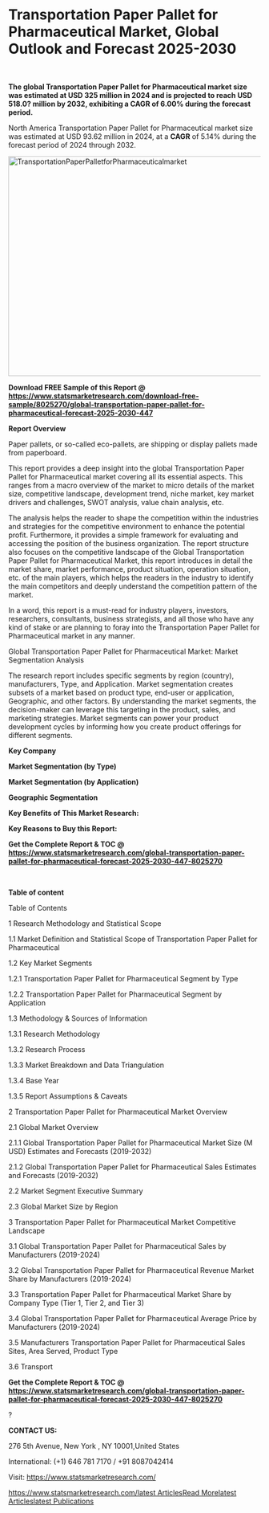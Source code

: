 <h1>Transportation Paper Pallet for Pharmaceutical Market, Global Outlook and Forecast 2025-2030</h1><br/><p><strong>The global Transportation Paper Pallet for Pharmaceutical market size was estimated at USD 325 million in 2024 and is projected to reach USD 518.0? million by 2032, exhibiting a <strong>CAGR</strong> of 6.00% during the forecast period.</strong></p>
 
 
 
 <p>North America Transportation Paper Pallet for Pharmaceutical market size was estimated at USD 93.62 million in 2024, at a <strong>CAGR</strong> of 5.14% during the forecast period of 2024 through 2032.</p>
 
 
 
 <p><img alt="TransportationPaperPalletforPharmaceuticalmarket" src="https://www.grandresearchstore.com/assets/report-images/TransportationPaperPalletforPharmaceuticalmarket.png" style="width: 730px; height: 438px;" /></p>
 
 
 
 <p><strong>Download FREE Sample of this Report @ <a href="https://www.statsmarketresearch.com/download-free-sample/8025270/global-transportation-paper-pallet-for-pharmaceutical-forecast-2025-2030-447">https://www.statsmarketresearch.com/download-free-sample/8025270/global-transportation-paper-pallet-for-pharmaceutical-forecast-2025-2030-447</a></strong></p>
 
 
 
 <p><strong>Report Overview</strong></p>
 
 
 
 <p>Paper pallets, or so-called eco-pallets, are shipping or display pallets made from paperboard.</p>
 
 
 
 <p>This report provides a deep insight into the global Transportation Paper Pallet for Pharmaceutical market covering all its essential aspects. This ranges from a macro overview of the market to micro details of the market size, competitive landscape, development trend, niche market, key market drivers and challenges, SWOT analysis, value chain analysis, etc.</p>
 
 
 
 <p>The analysis helps the reader to shape the competition within the industries and strategies for the competitive environment to enhance the potential profit. Furthermore, it provides a simple framework for evaluating and accessing the position of the business organization. The report structure also focuses on the competitive landscape of the Global Transportation Paper Pallet for Pharmaceutical Market, this report introduces in detail the market share, market performance, product situation, operation situation, etc. of the main players, which helps the readers in the industry to identify the main competitors and deeply understand the competition pattern of the market.</p>
 
 
 
 <p>In a word, this report is a must-read for industry players, investors, researchers, consultants, business strategists, and all those who have any kind of stake or are planning to foray into the Transportation Paper Pallet for Pharmaceutical market in any manner.</p>
 
 
 
 <p>Global Transportation Paper Pallet for Pharmaceutical Market: Market Segmentation Analysis</p>
 
 
 
 <p>The research report includes specific segments by region (country), manufacturers, Type, and Application. Market segmentation creates subsets of a market based on product type, end-user or application, Geographic, and other factors. By understanding the market segments, the decision-maker can leverage this targeting in the product, sales, and marketing strategies. Market segments can power your product development cycles by informing how you create product offerings for different segments.</p>
 
 
 
 <p><strong>Key Company</strong></p>
 
 
 
 <p><strong>Market Segmentation (by Type)</strong></p>
 
 
 
 <p><strong>Market Segmentation (<strong>by Application</strong>)</strong></p>
 
 
 
 <p><strong>Geographic Segmentation</strong></p>
 
 
 
 <p><strong>Key Benefits of This Market Research:</strong></p>
 
 
 
 <p><strong>Key <strong>Reasons to Buy</strong> this Report:</strong></p>
 
 
 
 <div><b>Get the Complete Report & TOC @ <a href="https://www.statsmarketresearch.com/global-transportation-paper-pallet-for-pharmaceutical-forecast-2025-2030-447-8025270">https://www.statsmarketresearch.com/global-transportation-paper-pallet-for-pharmaceutical-forecast-2025-2030-447-8025270</a></b></div>
 
 
 
 <p><br />
 
 <b>Table of content</b></p>
 
 
 
 <p>Table of Contents<br />
 
 1 Research Methodology and Statistical Scope<br />
 
 1.1 Market Definition and Statistical Scope of Transportation Paper Pallet for Pharmaceutical<br />
 
 1.2 Key Market Segments<br />
 
 1.2.1 Transportation Paper Pallet for Pharmaceutical Segment by Type<br />
 
 1.2.2 Transportation Paper Pallet for Pharmaceutical Segment by Application<br />
 
 1.3 Methodology & Sources of Information<br />
 
 1.3.1 Research Methodology<br />
 
 1.3.2 Research Process<br />
 
 1.3.3 Market Breakdown and Data Triangulation<br />
 
 1.3.4 Base Year<br />
 
 1.3.5 Report Assumptions & Caveats<br />
 
 2 Transportation Paper Pallet for Pharmaceutical Market Overview<br />
 
 2.1 Global Market Overview<br />
 
 2.1.1 Global Transportation Paper Pallet for Pharmaceutical Market Size (M USD) Estimates and Forecasts (2019-2032)<br />
 
 2.1.2 Global Transportation Paper Pallet for Pharmaceutical Sales Estimates and Forecasts (2019-2032)<br />
 
 2.2 Market Segment Executive Summary<br />
 
 2.3 Global Market Size by Region<br />
 
 3 Transportation Paper Pallet for Pharmaceutical Market Competitive Landscape<br />
 
 3.1 Global Transportation Paper Pallet for Pharmaceutical Sales by Manufacturers (2019-2024)<br />
 
 3.2 Global Transportation Paper Pallet for Pharmaceutical Revenue Market Share by Manufacturers (2019-2024)<br />
 
 3.3 Transportation Paper Pallet for Pharmaceutical Market Share by Company Type (Tier 1, Tier 2, and Tier 3)<br />
 
 3.4 Global Transportation Paper Pallet for Pharmaceutical Average Price by Manufacturers (2019-2024)<br />
 
 3.5 Manufacturers Transportation Paper Pallet for Pharmaceutical Sales Sites, Area Served, Product Type<br />
 
 3.6 Transport</p>
 
 
 
 <div><b>Get the Complete Report & TOC @ <a href="https://www.statsmarketresearch.com/global-transportation-paper-pallet-for-pharmaceutical-forecast-2025-2030-447-8025270">https://www.statsmarketresearch.com/global-transportation-paper-pallet-for-pharmaceutical-forecast-2025-2030-447-8025270</a></b></div>
 
 
 
 <p>? </p>
 
 
 
 <p><b>CONTACT US:</b><br />
 
 276 5th Avenue, New York , NY 10001,United States<br />
 
 International: (+1) 646 781 7170 / +91 8087042414<br />
 
 Visit: <a href="https://www.statsmarketresearch.com/">https://www.statsmarketresearch.com/</a><br />
 
 <a href="https://gyeongbokgung.com">https://www.statsmarketresearch.com/</a><a href="https://hallyeomaritime.com">latest Articles</a><a href="https://jingwansa.com">Read More</a><a href="https://nguoiviet.jp/">latest Articles</a><a href="https://www.intelmarketresearch.com/">latest Publications</a></p>